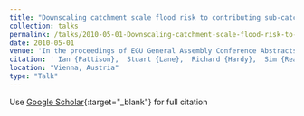 ```yaml
---
title: "Downscaling catchment scale flood risk to contributing sub-catchments to determine the optimum location for flood management."
collection: talks
permalink: /talks/2010-05-01-Downscaling-catchment-scale-flood-risk-to-contributing-sub-catchments-to-determine-the-optimum-location-for-flood-management
date: 2010-05-01
venue: 'In the proceedings of EGU General Assembly Conference Abstracts'
citation: ' Ian {Pattison},  Stuart {Lane},  Richard {Hardy},  Sim {Reaney}, &quot;Downscaling catchment scale flood risk to contributing sub-catchments to determine the optimum location for flood management..&quot; In the proceedings of EGU General Assembly Conference Abstracts, 2010.'
location: "Vienna, Austria"
type: "Talk"
---
```

Use [Google Scholar](https://scholar.google.com/scholar?q=Downscaling+catchment+scale+flood+risk+to+contributing+sub+catchments+to+determine+the+optimum+location+for+flood+management.){:target="_blank"} for full citation
